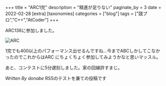 +++
title = "ARC1完"
description = "精進が足りない"
paginate_by = 3
date = 2022-02-28
[extra]
[taxonomies]
categories = ["blog"]
tags = ["競プロ","C++","AtCoder"]
+++

ARC136に参加しました。

![ARC](/images/arc20220228.png)

1完でも400以上のパフォーマンス出せるんですね...今までABCしかしてこなかったのでこれからはARC
にちょくちょく参加してみようかなと思いマッスル。

あと、コンテストに5分遅刻しました。家の回線許すまじ。

_Written By donabe_ RSSのテストを兼ての投稿です

